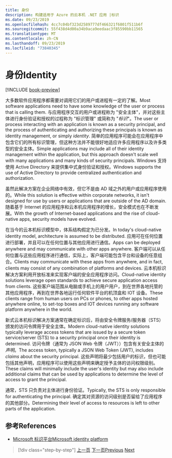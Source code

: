 ```yaml
---
title: 身份
description: 构建适用于 Azure 的云本机 .NET 应用 |标识
ms.date: 09/23/2019
ms.openlocfilehash: 4cc7c04bf323d2589777df466321f6801f511b6f
ms.sourcegitcommit: 55f438d4d00a34b9aca9eedaac3f85590bb11565
ms.translationtype: MT
ms.contentlocale: zh-CN
ms.lasthandoff: 09/23/2019
ms.locfileid: "73840345"
---
```

# <a name="identity"></a><span data-ttu-id="6b576-103">身份</span><span class="sxs-lookup"><span data-stu-id="6b576-103">Identity</span></span>

[!INCLUDE [book-preview](../../../includes/book-preview.md)]

<span data-ttu-id="6b576-104">大多数软件应用程序都需要对调用它们的用户或进程有一定的了解。</span><span class="sxs-lookup"><span data-stu-id="6b576-104">Most software applications need to have some knowledge of the user or process that is calling them.</span></span> <span data-ttu-id="6b576-105">与应用程序交互的用户或进程称为 "安全主体"，并对这些主体进行身份验证和授权的过程称为 "标识管理" 或简称为 "*标识*"。</span><span class="sxs-lookup"><span data-stu-id="6b576-105">The user or process interacting with an application is known as a security principal, and the process of authenticating and authorizing these principals is known as identity management, or simply *identity*.</span></span> <span data-ttu-id="6b576-106">简单的应用程序可能会在应用程序中包含它们的所有标识管理，但这种方法并不能很好地适应许多应用程序以及许多类型的安全主体。</span><span class="sxs-lookup"><span data-stu-id="6b576-106">Simple applications may include all of their identity management within the application, but this approach doesn't scale well with many applications and many kinds of security principals.</span></span> <span data-ttu-id="6b576-107">Windows 支持使用 Active Directory 来提供集中式身份验证和授权。</span><span class="sxs-lookup"><span data-stu-id="6b576-107">Windows supports the use of Active Directory to provide centralized authentication and authorization.</span></span>

<!-- (insert figure showing Windows AD auth model) -->

<span data-ttu-id="6b576-108">虽然此解决方案在企业网络中有效，但它不是由 AD 域之外的用户或应用程序使用的。</span><span class="sxs-lookup"><span data-stu-id="6b576-108">While this solution is effective within corporate networks, it isn't designed for use by users or applications that are outside of the AD domain.</span></span> <span data-ttu-id="6b576-109">随着基于 Internet 的应用程序和云本机应用程序的增长，安全模式也在不断发展。</span><span class="sxs-lookup"><span data-stu-id="6b576-109">With the growth of Internet-based applications and the rise of cloud-native apps, security models have evolved.</span></span>

<span data-ttu-id="6b576-110">在当今的云本机标识模型中，体系结构假定为已分发。</span><span class="sxs-lookup"><span data-stu-id="6b576-110">In today's cloud-native identity model, architecture is assumed to be distributed.</span></span> <span data-ttu-id="6b576-111">应用可在任何位置进行部署，并且可以在任何位置与其他应用进行通信。</span><span class="sxs-lookup"><span data-stu-id="6b576-111">Apps can be deployed anywhere and may communicate with other apps anywhere.</span></span> <span data-ttu-id="6b576-112">客户端可以从任何位置与这些应用程序进行通信，实际上，客户端可能包含平台和设备的任意组合。</span><span class="sxs-lookup"><span data-stu-id="6b576-112">Clients may communicate with these apps from anywhere, and in fact, clients may consist of any combination of platforms and devices.</span></span> <span data-ttu-id="6b576-113">云本机标识解决方案利用开放标准来实现客户端的安全应用程序访问。</span><span class="sxs-lookup"><span data-stu-id="6b576-113">Cloud-native identity solutions leverage open standards to achieve secure application access from clients.</span></span> <span data-ttu-id="6b576-114">这些客户端范围从电脑或手机上的用户用户，到在世界各地托管的其他应用程序，再到在世界各地运行任何软件平台的机顶盒和 IOT 设备。</span><span class="sxs-lookup"><span data-stu-id="6b576-114">These clients range from human users on PCs or phones, to other apps hosted anywhere online, to set-top boxes and IOT devices running any software platform anywhere in the world.</span></span>

<span data-ttu-id="6b576-115">新式云本机标识解决方案通常在确定标识后，将由安全令牌服务/服务器（STS）颁发的访问令牌用于安全主体。</span><span class="sxs-lookup"><span data-stu-id="6b576-115">Modern cloud-native identity solutions typically leverage access tokens that are issued by a secure token service/server (STS) to a security principal once their identity is determined.</span></span> <span data-ttu-id="6b576-116">访问令牌（通常为 JSON Web 令牌（JWT））包含有关安全主体的*声明*。</span><span class="sxs-lookup"><span data-stu-id="6b576-116">The access token, typically a JSON Web Token (JWT), includes *claims* about the security principal.</span></span> <span data-ttu-id="6b576-117">这些声明将最少包括用户的标识，但也可能包括其他声明，应用程序可以使用这些声明来确定授予主体的访问权限级别。</span><span class="sxs-lookup"><span data-stu-id="6b576-117">These claims will minimally include the user's identity but may also include additional claims that can be used by applications to determine the level of access to grant the principal.</span></span>

<!-- (insert figure showing basic handshake involving a principal, an STS, and an app) -->

<span data-ttu-id="6b576-118">通常，STS 只负责对主体进行身份验证。</span><span class="sxs-lookup"><span data-stu-id="6b576-118">Typically, the STS is only responsible for authenticating the principal.</span></span> <span data-ttu-id="6b576-119">确定其对资源的访问级别是否留给了应用程序的其他部分。</span><span class="sxs-lookup"><span data-stu-id="6b576-119">Determining their level of access to resources is left to other parts of the application.</span></span>

## <a name="references"></a><span data-ttu-id="6b576-120">参考</span><span class="sxs-lookup"><span data-stu-id="6b576-120">References</span></span>

- [<span data-ttu-id="6b576-121">Microsoft 标识平台</span><span class="sxs-lookup"><span data-stu-id="6b576-121">Microsoft identity platform</span></span>](https://docs.microsoft.com/azure/active-directory/develop/)

>[!div class="step-by-step"]
><span data-ttu-id="6b576-122">[上一页](azure-monitor.md)
>[下一页](authentication-authorization.md)</span><span class="sxs-lookup"><span data-stu-id="6b576-122">[Previous](azure-monitor.md)
[Next](authentication-authorization.md)</span></span>
